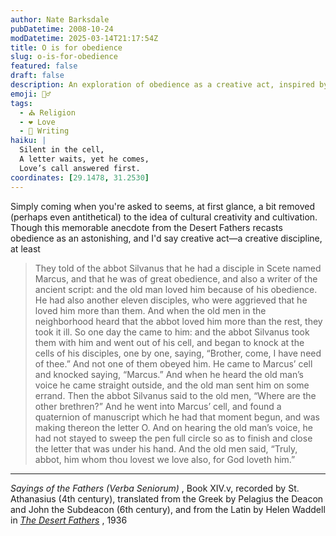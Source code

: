 ```yaml
---
author: Nate Barksdale
pubDatetime: 2008-10-24
modDatetime: 2025-03-14T21:17:54Z
title: O is for obedience
slug: o-is-for-obedience
featured: false
draft: false
description: An exploration of obedience as a creative act, inspired by a story from the Desert Fathers.
emoji: 🙇‍♂️
tags:
  - ⛪ Religion
  - ❤️ Love
  - 📝 Writing
haiku: |
  Silent in the cell,  
  A letter waits, yet he comes,  
  Love’s call answered first.
coordinates: [29.1478, 31.2530]
---
```


Simply coming when you're asked to seems, at first glance, a bit removed (perhaps even antithetical) to the idea of cultural creativity and cultivation. Though this memorable anecdote from the Desert Fathers recasts obedience as an astonishing, and I'd say creative act—a creative discipline, at least

> They told of the abbot Silvanus that he had a disciple in Scete named Marcus, and that he was of great obedience, and also a writer of the ancient script: and the old man loved him because of his obedience. He had also another eleven disciples, who were aggrieved that he loved him more than them. And when the old men in the neighborhood heard that the abbot loved him more than the rest, they took it ill. So one day the came to him: and the abbot Silvanus took them with him and went out of his cell, and began to knock at the cells of his disciples, one by one, saying, “Brother, come, I have need of thee.” And not one of them obeyed him. He came to Marcus’ cell and knocked saying, “Marcus.” And when he heard the old man’s voice he came straight outside, and the old man sent him on some errand. Then the abbot Silvanus said to the old men, “Where are the other brethren?” And he went into Marcus’ cell, and found a quaternion of manuscript which he had that moment begun, and was making thereon the letter O. And on hearing the old man’s voice, he had not stayed to sweep the pen full circle so as to finish and close the letter that was under his hand. And the old men said, “Truly, abbot, him whom thou lovest we love also, for God loveth him.”

---

_Sayings of the Fathers (Verba Seniorum)_ , Book XIV.v, recorded by St. Athanasius (4th century), translated from the Greek by Pelagius the Deacon and John the Subdeacon (6th century), and from the Latin by Helen Waddell in _[The Desert Fathers](http://books.google.com/books?id=IW6cEo-w3YIC&printsec=frontcover&dq=desert+fathers&ei=jxkCSeS5EYuoswPvirWqAQ#PPA115,M1)_ , 1936

